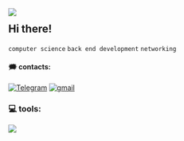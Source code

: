 
<img align="left" src ="https://github-readme-stats.vercel.app/api/top-langs/?username=L0puh&layout=donut&hide_title=true&langs_count=6&hide=Vim%20script,css,c&bg_color=0D1117&border_radius=0&text_color=EDEDED&hide_border=true">

## Hi there!
`computer science` `back end development` `networking`

#### 🗯️ contacts:
[![Telegram](https://img.shields.io/badge/telegram-2CA5E0?style=for-the-badge&logo=telegram&labelColor=33354&color=1A1D26)](https://t.me/l1opuh)
[![gmail](https://img.shields.io/badge/mail-2CA5E0?style=for-the-badge&logo=gmail&labelColor=33354&color=1A1D26)](mailto:1opuhart@gmail.com)

### 💻 tools: 
  <a href="">
    <img src="https://skillicons.dev/icons?i=cpp,python,golang,html,css,bash,sqlite,postgres,flask,linux,git,neovim,vim" />
  </a>

